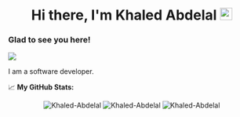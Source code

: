 

 
<h1 align="center"> Hi there, I'm Khaled Abdelal <img src="https://media.giphy.com/media/hvRJCLFzcasrR4ia7z/giphy.gif" width="25px"></h1>




### Glad to see you here! &nbsp; 
![](https://visitor-badge.glitch.me/badge?page_id=Khaled-Abdelal.Khaled-Abdelal)

I am a software developer.
  
  
📈 **My GitHub Stats:**

<p align="center">
<img  src="https://github-readme-stats.vercel.app/api/top-langs?username=Khaled-Abdelal&show_icons=true&locale=en&layout=compact" alt="Khaled-Abdelal" />
<img  src="https://github-readme-stats.vercel.app/api?username=Khaled-Abdelal&show_icons=true&locale=en" alt="Khaled-Abdelal" />
<img  src="https://github-readme-streak-stats.herokuapp.com/?user=Khaled-Abdelal&" alt="Khaled-Abdelal" /> 

</p>

